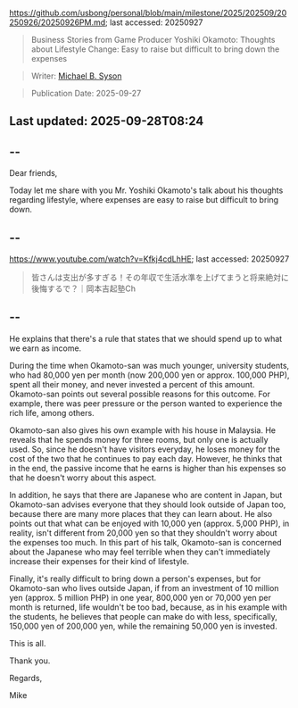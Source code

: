 https://github.com/usbong/personal/blob/main/milestone/2025/202509/20250926/20250926PM.md; last accessed: 20250927

> Business Stories from Game Producer Yoshiki Okamoto: Thoughts about Lifestyle Change: Easy to raise but difficult to bring down the expenses

> Writer: [Michael B. Syson](https://www.linkedin.com/in/michaelsyson/)

> Publication Date: 2025-09-27

## Last updated: 2025-09-28T08:24

## --

Dear friends,

Today let me share with you Mr. Yoshiki Okamoto's talk about his thoughts regarding lifestyle, where expenses are easy to raise but difficult to bring down.

## --

https://www.youtube.com/watch?v=Kfkj4cdLhHE; last accessed: 20250927

> 皆さんは支出が多すぎる！その年収で生活水準を上げてまうと将来絶対に後悔するで？｜岡本吉起塾Ch

## --

He explains that there's a rule that states that we should spend up to what we earn as income. 

During the time when Okamoto-san was much younger, university students, who had 80,000 yen per month (now 200,000 yen or approx. 100,000 PHP), spent all their money, and never invested a percent of this amount. Okamoto-san points out several possible reasons for this outcome. For example, there was peer pressure or the person wanted to experience the rich life, among others.

Okamoto-san also gives his own example with his house in Malaysia. He reveals that he spends money for three rooms, but only one is actually used. So, since he doesn't have visitors everyday, he loses money for the cost of the two that he continues to pay each day. However, he thinks that in the end, the passive income that he earns is higher than his expenses so that he doesn't worry about this aspect.

In addition, he says that there are Japanese who are content in Japan, but Okamoto-san advises everyone that they should look outside of Japan too, because there are many more places that they can learn about. He also points out that what can be enjoyed with 10,000 yen (approx. 5,000 PHP), in reality, isn't different from 20,000 yen so that they shouldn't worry about the expenses too much. In this part of his talk, Okamoto-san is concerned about the Japanese who may feel terrible when they can't immediately increase their expenses for their kind of lifestyle.

Finally, it's really difficult to bring down a person's expenses, but for Okamoto-san who lives outside Japan, if from an investment of 10 million yen (approx. 5 million PHP) in one year, 800,000 yen or 70,000 yen per month is returned, life wouldn't be too bad, because, as in his example with the students, he believes that people can make do with less, specifically, 150,000 yen of 200,000 yen, while the remaining 50,000 yen is invested.

This is all.

Thank you.

Regards,

Mike